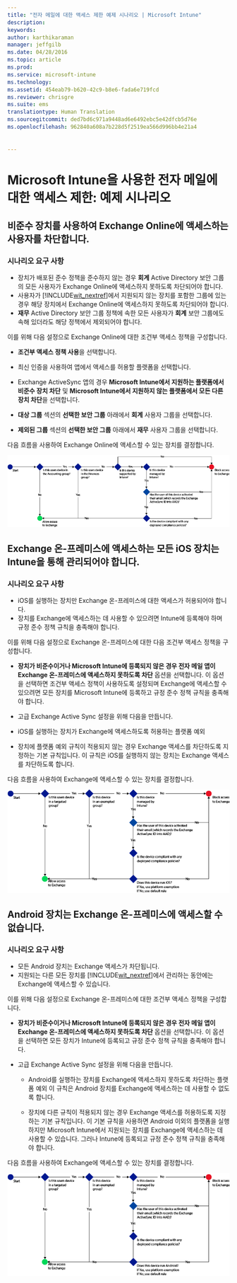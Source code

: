 ```yaml
---
title: "전자 메일에 대한 액세스 제한 예제 시나리오 | Microsoft Intune"
description: 
keywords: 
author: karthikaraman
manager: jeffgilb
ms.date: 04/28/2016
ms.topic: article
ms.prod: 
ms.service: microsoft-intune
ms.technology: 
ms.assetid: 454eab79-b620-42c9-b8e6-fada6e719fcd
ms.reviewer: chrisgre
ms.suite: ems
translationtype: Human Translation
ms.sourcegitcommit: ded7bd6c971a9448ad6e6492ebc5e42dfcb5d76e
ms.openlocfilehash: 962840a608a7b228d5f2519ea566d996bb4e21a4


---
```


# Microsoft Intune을 사용한 전자 메일에 대한 액세스 제한: 예제 시나리오

## 비준수 장치를 사용하여 Exchange Online에 액세스하는 사용자를 차단합니다.
### 시나리오 요구 사항
- 장치가 배포된 준수 정책을 준수하지 않는 경우 **회계** Active Directory 보안 그룹의 모든 사용자가 Exchange Online에 액세스하지 못하도록 차단되어야 합니다.
- 사용자가 [!INCLUDE[wit_nextref](../includes/wit_nextref_md.md)]에서 지원되지 않는 장치를 포함한 그룹에 있는 경우 해당 장치에서 Exchange Online에 액세스하지 못하도록 차단되어야 합니다.
- **재무** Active Directory 보안 그룹 정책에 속한 모든 사용자가 **회계** 보안 그룹에도 속해 있더라도 해당 정책에서 제외되어야 합니다.

이를 위해 다음 설정으로 Exchange Online에 대한 조건부 액세스 정책을 구성합니다.

-   **조건부 액세스 정책 사용**을 선택합니다.

- 최신 인증을 사용하여 앱에서 액세스를 허용할 플랫폼을 선택합니다.
- Exchange ActiveSync 앱의 경우 **Microsoft Intune에서 지원하는 플랫폼에서 비준수 장치 차단** 및 **Microsoft Intune에서 지원하지 않는 플랫폼에서 모든 다른 장치 차단**을 선택합니다.
-   **대상 그룹** 섹션의 **선택한 보안 그룹** 아래에서 **회계** 사용자 그룹을 선택합니다.

-   **제외된 그룹** 섹션의 **선택한 보안 그룹** 아래에서 **재무** 사용자 그룹을 선택합니다.


다음 흐름을 사용하여 Exchange Online에 액세스할 수 있는 장치를 결정합니다.

![장치 액세스 흐름](./media/ConditionalAccess8-5.png)

## Exchange 온-프레미스에 액세스하는 모든 iOS 장치는 Intune을 통해 관리되어야 합니다.
### 시나리오 요구 사항
- iOS를 실행하는 장치만 Exchange 온-프레미스에 대한 액세스가 허용되어야 합니다.
- 장치를 Exchange에 액세스하는 데 사용할 수 있으려면 Intune에 등록해야 하며 규정 준수 정책 규칙을 충족해야 합니다.

이를 위해 다음 설정으로 Exchange 온-프레미스에 대한 다음 조건부 액세스 정책을 구성합니다.

-   **장치가 비준수이거나 Microsoft Intune에 등록되지 않은 경우 전자 메일 앱이 Exchange 온-프레미스에 액세스하지 못하도록 차단** 옵션을 선택합니다. 이 옵션을 선택하면 조건부 액세스 정책이 사용하도록 설정되며 Exchange에 액세스할 수 있으려면 모든 장치를 Microsoft Intune에 등록하고 규정 준수 정책 규칙을 충족해야 합니다.

-   고급 Exchange Active Sync 설정을 위해 다음을 만듭니다.

  -   iOS를 실행하는 장치가 Exchange에 액세스하도록 허용하는 플랫폼 예외   

  -   장치에 플랫폼 예외 규칙이 적용되지 않는 경우 Exchange 액세스를 차단하도록 지정하는 기본 규칙입니다. 이 규칙은 iOS를 실행하지 않는 장치는 Exchange 액세스를 차단하도록 합니다.

다음 흐름을 사용하여 Exchange에 액세스할 수 있는 장치를 결정합니다.

![장치 액세스 흐름](./media/ConditionalAccess8-3.png)

## Android 장치는 Exchange 온-프레미스에 액세스할 수 없습니다.
### 시나리오 요구 사항
- 모든 Android 장치는 Exchange 액세스가 차단됩니다.
- 지원되는 다른 모든 장치를 [!INCLUDE[wit_nextref](../includes/wit_nextref_md.md)]에서 관리하는 동안에는 Exchange에 액세스할 수 있습니다.

이를 위해 다음 설정으로 Exchange 온-프레미스에 대한 조건부 액세스 정책을 구성합니다.

-   **장치가 비준수이거나 Microsoft Intune에 등록되지 않은 경우 전자 메일 앱이 Exchange 온-프레미스에 액세스하지 못하도록 차단** 옵션을 선택합니다. 이 옵션을 선택하면 모든 장치가 Intune에 등록되고 규정 준수 정책 규칙을 충족해야 합니다.

- 고급 Exchange Active Sync 설정을 위해 다음을 만듭니다.
  -   Android를 실행하는 장치를 Exchange에 액세스하지 못하도록 차단하는 플랫폼 예외 이 규칙은 Android 장치를 Exchange에 액세스하는 데 사용할 수 없도록 합니다.

  -   장치에 다른 규칙이 적용되지 않는 경우 Exchange 액세스를 허용하도록 지정하는 기본 규칙입니다. 이 기본 규칙을 사용하면 Android 이외의 플랫폼을 실행하지만 Microsoft Intune에서 지원되는 장치를 Exchange에 액세스하는 데 사용할 수 있습니다. 그러나 Intune에 등록되고 규정 준수 정책 규칙을 충족해야 합니다.

다음 흐름을 사용하여 Exchange에 액세스할 수 있는 장치를 결정합니다.

![장치 액세스 흐름](./media/ConditionalAccess8-4.png)



<!--HONumber=Jun16_HO4-->


